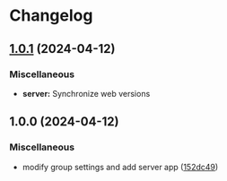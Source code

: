# Changelog

## [1.0.1](https://github.com/cmmmli/monorepo-release-test/compare/server-v1.0.0...server-v1.0.1) (2024-04-12)


### Miscellaneous

* **server:** Synchronize web versions

## 1.0.0 (2024-04-12)


### Miscellaneous

* modify group settings and add server app ([152dc49](https://github.com/cmmmli/monorepo-release-test/commit/152dc493b6d0fa5b4fe001a0beee75c60b059581))
